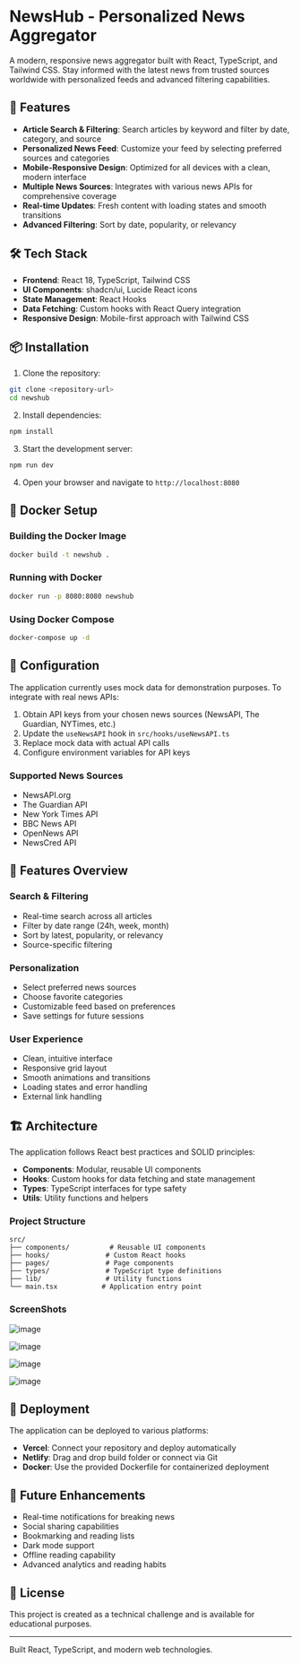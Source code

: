 
# NewsHub - Personalized News Aggregator

A modern, responsive news aggregator built with React, TypeScript, and Tailwind CSS. Stay informed with the latest news from trusted sources worldwide with personalized feeds and advanced filtering capabilities.

## 🚀 Features

- **Article Search & Filtering**: Search articles by keyword and filter by date, category, and source
- **Personalized News Feed**: Customize your feed by selecting preferred sources and categories
- **Mobile-Responsive Design**: Optimized for all devices with a clean, modern interface
- **Multiple News Sources**: Integrates with various news APIs for comprehensive coverage
- **Real-time Updates**: Fresh content with loading states and smooth transitions
- **Advanced Filtering**: Sort by date, popularity, or relevancy

## 🛠 Tech Stack

- **Frontend**: React 18, TypeScript, Tailwind CSS
- **UI Components**: shadcn/ui, Lucide React icons
- **State Management**: React Hooks
- **Data Fetching**: Custom hooks with React Query integration
- **Responsive Design**: Mobile-first approach with Tailwind CSS

## 📦 Installation

1. Clone the repository:
```bash
git clone <repository-url>
cd newshub
```

2. Install dependencies:
```bash
npm install
```

3. Start the development server:
```bash
npm run dev
```

4. Open your browser and navigate to `http://localhost:8080`

## 🐳 Docker Setup

### Building the Docker Image

```bash
docker build -t newshub .
```

### Running with Docker

```bash
docker run -p 8080:8080 newshub
```

### Using Docker Compose

```bash
docker-compose up -d
```

## 🔧 Configuration

The application currently uses mock data for demonstration purposes. To integrate with real news APIs:

1. Obtain API keys from your chosen news sources (NewsAPI, The Guardian, NYTimes, etc.)
2. Update the `useNewsAPI` hook in `src/hooks/useNewsAPI.ts`
3. Replace mock data with actual API calls
4. Configure environment variables for API keys

### Supported News Sources

- NewsAPI.org
- The Guardian API
- New York Times API
- BBC News API
- OpenNews API
- NewsCred API

## 📱 Features Overview

### Search & Filtering
- Real-time search across all articles
- Filter by date range (24h, week, month)
- Sort by latest, popularity, or relevancy
- Source-specific filtering

### Personalization
- Select preferred news sources
- Choose favorite categories
- Customizable feed based on preferences
- Save settings for future sessions

### User Experience
- Clean, intuitive interface
- Responsive grid layout
- Smooth animations and transitions
- Loading states and error handling
- External link handling

## 🏗 Architecture

The application follows React best practices and SOLID principles:

- **Components**: Modular, reusable UI components
- **Hooks**: Custom hooks for data fetching and state management
- **Types**: TypeScript interfaces for type safety
- **Utils**: Utility functions and helpers

### Project Structure

```
src/
├── components/          # Reusable UI components
├── hooks/              # Custom React hooks
├── pages/              # Page components
├── types/              # TypeScript type definitions
├── lib/                # Utility functions
└── main.tsx           # Application entry point
```

### ScreenShots
![image](https://github.com/user-attachments/assets/fd1ee846-5ad8-4188-b9a2-182f9f4bd9e4)

![image](https://github.com/user-attachments/assets/6632a06c-e26b-4f0f-a167-82266590d612)

![image](https://github.com/user-attachments/assets/a1001090-238b-4e41-8a71-b9688f656f23)

![image](https://github.com/user-attachments/assets/54547962-ab6e-4ba6-b083-056f46dd0d18)




## 🚀 Deployment

The application can be deployed to various platforms:

- **Vercel**: Connect your repository and deploy automatically
- **Netlify**: Drag and drop build folder or connect via Git
- **Docker**: Use the provided Dockerfile for containerized deployment

## 🔮 Future Enhancements

- Real-time notifications for breaking news
- Social sharing capabilities
- Bookmarking and reading lists
- Dark mode support
- Offline reading capability
- Advanced analytics and reading habits

## 📄 License

This project is created as a technical challenge and is available for educational purposes.

---

Built React, TypeScript, and modern web technologies.
```
